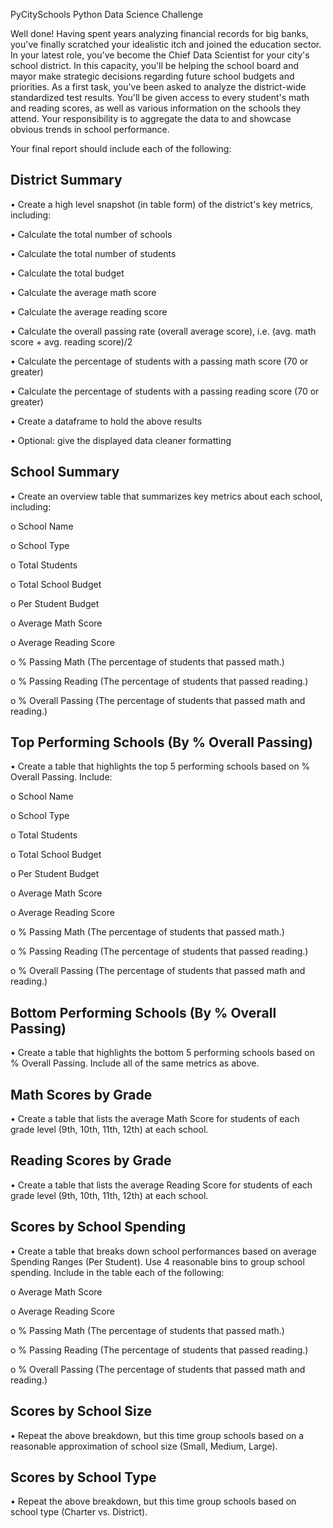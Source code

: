 PyCitySchools Python Data Science Challenge
 
Well done! Having spent years analyzing financial records for big banks, you've finally scratched your idealistic itch and joined the education sector. In your latest role, you've become the Chief Data Scientist for your city's school district. In this capacity, you'll be helping the school board and mayor make strategic decisions regarding future school budgets and priorities.
As a first task, you've been asked to analyze the district-wide standardized test results. You'll be given access to every student's math and reading scores, as well as various information on the schools they attend. Your responsibility is to aggregate the data to and showcase obvious trends in school performance.

Your final report should include each of the following:


## **District Summary**

 •	Create a high level snapshot (in table form) of the district's key metrics, including:
 
 •	Calculate the total number of schools
 
 •	Calculate the total number of students
 
 •	Calculate the total budget
 
 •	Calculate the average math score
 
 •	Calculate the average reading score
 
 •	Calculate the overall passing rate (overall average score), i.e. (avg. math score + avg. reading score)/2
 
 •	Calculate the percentage of students with a passing math score (70 or greater)
 
 •	Calculate the percentage of students with a passing reading score (70 or greater)
 
 •	Create a dataframe to hold the above results
 
 •	Optional: give the displayed data cleaner formatting


## **School Summary**

 •	Create an overview table that summarizes key metrics about each school, including:
 
 o	School Name
 
 o	School Type
 
 o	Total Students
 
 o	Total School Budget
 
 o	Per Student Budget
 
 o	Average Math Score
 
 o	Average Reading Score
 
 o	% Passing Math (The percentage of students that passed math.)
 
 o	% Passing Reading (The percentage of students that passed reading.)
 
 o	% Overall Passing (The percentage of students that passed math and reading.)


## **Top Performing Schools (By % Overall Passing)**

 •	Create a table that highlights the top 5 performing schools based on % Overall Passing. Include:
 
 o	School Name
 
 o	School Type
 
 o	Total Students
 
 o	Total School Budget
 
 o	Per Student Budget
 
 o	Average Math Score
 
 o	Average Reading Score
 
 o	% Passing Math (The percentage of students that passed math.)
 
 o	% Passing Reading (The percentage of students that passed reading.)
 
 o	% Overall Passing (The percentage of students that passed math and reading.)


## **Bottom Performing Schools (By % Overall Passing)**

 •	Create a table that highlights the bottom 5 performing schools based on % Overall Passing. Include all of the same metrics as above.


## **Math Scores by Grade**

 •	Create a table that lists the average Math Score for students of each grade level (9th, 10th, 11th, 12th) at each school.


## **Reading Scores by Grade**

 •	Create a table that lists the average Reading Score for students of each grade level (9th, 10th, 11th, 12th) at each school.


## **Scores by School Spending**

 •	Create a table that breaks down school performances based on average Spending Ranges (Per Student). Use 4 reasonable bins to group school spending. Include in the table each of the following:
 
 o	Average Math Score
 
 o	Average Reading Score
 
 o	% Passing Math (The percentage of students that passed math.)
 
 o	% Passing Reading (The percentage of students that passed reading.)
 
 o	% Overall Passing (The percentage of students that passed math and reading.)


## **Scores by School Size**

 •	Repeat the above breakdown, but this time group schools based on a reasonable approximation of school size (Small, Medium, Large).


## **Scores by School Type**

 •	Repeat the above breakdown, but this time group schools based on school type (Charter vs. District).




